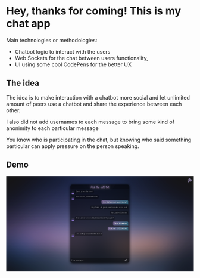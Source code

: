 # Hey, thanks for coming! This is my chat app 

Main technologies or methodologies: 
 - Chatbot logic to interact with the users
 - Web Sockets for the chat between users functionality,
 - UI using some cool CodePens for the better UX


## The idea

The idea is to make interaction with a chatbot more social and let unlimited amount of peers use a chatbot and share the experience between each other.

I also did not add usernames to each message to bring some kind of anonimity to each particular message

You know who is participating in the chat, but knowing who said something particular can apply pressure on the person speaking.

## Demo

![](https://github.com/Dysar/revelChat/blob/master/public/images/demo.png)
